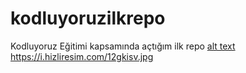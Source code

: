 # kodluyoruzilkrepo
Kodluyoruz Eğitimi kapsamında açtığım ilk repo
[alt text](https://www.hizliresim.com/12gkisv)
https://i.hizliresim.com/12gkisv.jpg
